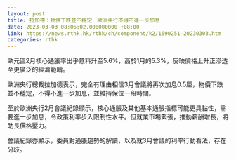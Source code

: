 ```yaml
---
layout: post
title: 拉加德：物價下跌並不穩定　歐洲央行不得不進一步加息
date: 2023-03-03 08:06:02.000000000 +08:00
link: https://news.rthk.hk/rthk/ch/component/k2/1690251-20230303.htm
categories: rthk
---
```


歐元區2月核心通脹率出乎意料升至5.6%，高於1月的5.3%，反映價格上升正滲透至更廣泛的經濟範疇。

歐洲央行總裁拉加德表示，完全有理由相信3月會議將再次加息0.5厘，物價下跌並不穩定，不得不進一步加息，並維持保位一段時間。

至於歐洲央行2月會議紀錄顯示，核心通脹及其他基本通脹指標可能更具黏性，需要進一步加息，令政策利率步入限制性水平。但就業市場緊張，推動薪酬增長，將助長價格壓力。

會議紀錄亦顯示，委員對通脹趨勢的解讀，以及就3月會議的利率行動看法，存在分歧。
